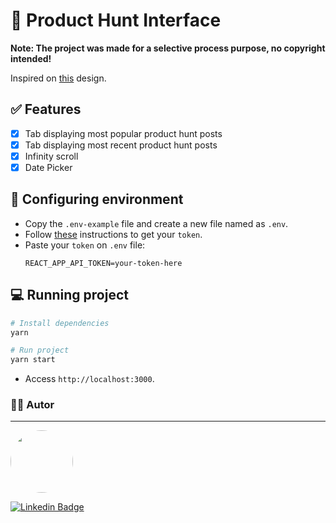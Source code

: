 # 🚀 Product Hunt Interface
**Note: The project was made for a selective process purpose, no copyright intended!**

Inspired on [this](https://dribbble.com/shots/5650328/attachments/5650328-ProductHunt-Mobile-App-Redesign-Day-338-365-Project365?mode=media) design.

## ✅ Features

- [x] Tab displaying most popular product hunt posts
- [x] Tab displaying most recent product hunt posts
- [x] Infinity scroll
- [x] Date Picker

## 🔧 Configuring environment

- Copy the `.env-example` file and create a new file named as `.env`.
- Follow [these](https://api.producthunt.com/v2/docs) instructions to get your `token`.
- Paste your `token` on `.env` file:
  ```
  REACT_APP_API_TOKEN=your-token-here
  ```

## 💻 Running project

```bash
# Install dependencies
yarn

# Run project
yarn start
```

- Access `http://localhost:3000`.


### 👨‍💻 Autor
---
<img style="border-radius: 50%;" src="https://media-exp1.licdn.com/dms/image/C4D03AQFslH0kG98L1g/profile-displayphoto-shrink_200_200/0?e=1605744000&v=beta&t=onuhbh3D7XgIss9C-dgILQ66w8deH7W_Ay7TI7WESMk" width="100px;" alt=""/>


[![Linkedin Badge](https://img.shields.io/badge/-Vinicius-blue?style=flat-square&logo=Linkedin&logoColor=white&link=https://www.linkedin.com/in/vinicius-soran%C3%A7o/)](https://www.linkedin.com/in/vinicius-soran%C3%A7o/)